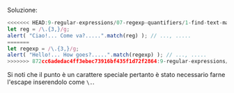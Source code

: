 
Soluzione:

```js run
<<<<<<< HEAD:9-regular-expressions/07-regexp-quantifiers/1-find-text-manydots/solution.md
let reg = /\.{3,}/g;
alert( "Ciao!... Come va?.....".match(reg) ); // ..., .....
=======
let regexp = /\.{3,}/g;
alert( "Hello!... How goes?.....".match(regexp) ); // ..., .....
>>>>>>> 872cc6adedac4ff3ebec73916bf435f1d72f2864:9-regular-expressions/09-regexp-quantifiers/1-find-text-manydots/solution.md
```

Si noti che il punto è un carattere speciale pertanto è stato necessario farne l'escape inserendolo come `\.`.

